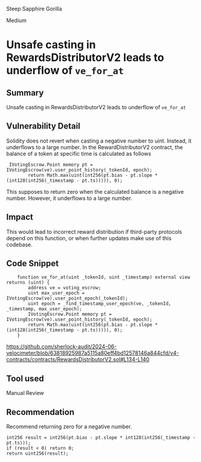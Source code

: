 Steep Sapphire Gorilla

Medium

# Unsafe casting in RewardsDistributorV2 leads to underflow of `ve_for_at`

## Summary
Unsafe casting in RewardsDistributorV2 leads to underflow of `ve_for_at`

## Vulnerability Detail
Solidity does not revert when casting a negative number to uint. Instead, it underflows to a large
number. In the RewardDistributorV2 contract, the balance of a token at specific time is calculated as follows

```solidity
 IVotingEscrow.Point memory pt = IVotingEscrow(ve).user_point_history(_tokenId, epoch);
        return Math.max(uint(int256(pt.bias - pt.slope * (int128(int256(_timestamp - pt.ts))))), 0);
```
This supposes to return zero when the calculated balance is a negative number. However, it underflows to a large
number.


## Impact

This would lead to incorrect reward distribution if third-party protocols depend on this function, or when further
updates make use of this codebase.
## Code Snippet
```solidity
    function ve_for_at(uint _tokenId, uint _timestamp) external view returns (uint) {
        address ve = voting_escrow;
        uint max_user_epoch = IVotingEscrow(ve).user_point_epoch(_tokenId);
        uint epoch = _find_timestamp_user_epoch(ve, _tokenId, _timestamp, max_user_epoch);
        IVotingEscrow.Point memory pt = IVotingEscrow(ve).user_point_history(_tokenId, epoch);
        return Math.max(uint(int256(pt.bias - pt.slope * (int128(int256(_timestamp - pt.ts))))), 0);
    }
```
https://github.com/sherlock-audit/2024-06-velocimeter/blob/63818925987a5115a80eff4bd12578146a844cfd/v4-contracts/contracts/RewardsDistributorV2.sol#L134-L140
## Tool used

Manual Review

## Recommendation
Recommend returning zero for a negative number.

```solidity
int256 result = int256(pt.bias - pt.slope * int128(int256(_timestamp - pt.ts)));
if (result < 0) return 0;
return uint256(result);
```